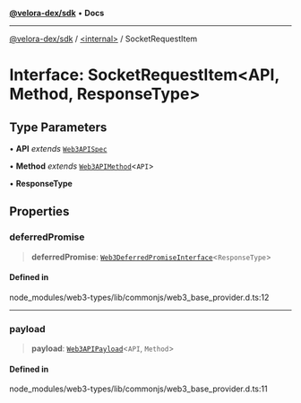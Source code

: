 [**@velora-dex/sdk**](../../README.md) • **Docs**

***

[@velora-dex/sdk](../../globals.md) / [\<internal\>](../README.md) / SocketRequestItem

# Interface: SocketRequestItem\<API, Method, ResponseType\>

## Type Parameters

• **API** *extends* [`Web3APISpec`](../type-aliases/Web3APISpec.md)

• **Method** *extends* [`Web3APIMethod`](../namespaces/Users_alexeyshchur_Desktop_Repos_paraswap-sdk_node_modules_web3-types_lib_commonjs_index/type-aliases/Web3APIMethod.md)\<`API`\>

• **ResponseType**

## Properties

### deferredPromise

> **deferredPromise**: [`Web3DeferredPromiseInterface`](Web3DeferredPromiseInterface.md)\<`ResponseType`\>

#### Defined in

node\_modules/web3-types/lib/commonjs/web3\_base\_provider.d.ts:12

***

### payload

> **payload**: [`Web3APIPayload`](Web3APIPayload.md)\<`API`, `Method`\>

#### Defined in

node\_modules/web3-types/lib/commonjs/web3\_base\_provider.d.ts:11
